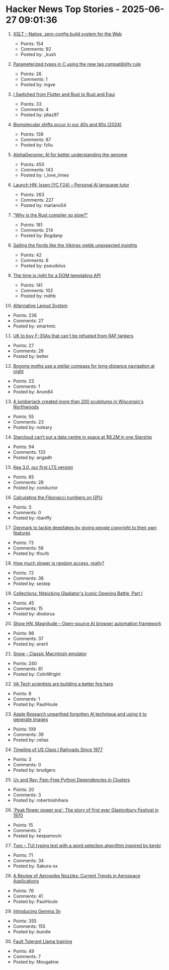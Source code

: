 # Hacker News Top Stories - 2025-06-27 09:01:36

1. [XSLT – Native, zero-config build system for the Web](https://github.com/pacocoursey/xslt)
   - Points: 154
   - Comments: 92
   - Posted by: _kush

2. [Parameterized types in C using the new tag compatibility rule](https://nullprogram.com/blog/2025/06/26/)
   - Points: 26
   - Comments: 1
   - Posted by: ingve

3. [I Switched from Flutter and Rust to Rust and Egui](https://jdiaz97.github.io/greenblog/posts/flutter_to_egui/)
   - Points: 33
   - Comments: 4
   - Posted by: jdiaz97

4. [Biomolecular shifts occur in our 40s and 60s (2024)](https://med.stanford.edu/news/all-news/2024/08/massive-biomolecular-shifts-occur-in-our-40s-and-60s--stanford-m.html)
   - Points: 139
   - Comments: 67
   - Posted by: fzliu

5. [AlphaGenome: AI for better understanding the genome](https://deepmind.google/discover/blog/alphagenome-ai-for-better-understanding-the-genome/)
   - Points: 450
   - Comments: 143
   - Posted by: i_love_limes

6. [Launch HN: Issen (YC F24) – Personal AI language tutor](undefined)
   - Points: 263
   - Comments: 227
   - Posted by: mariano54

7. [“Why is the Rust compiler so slow?”](https://sharnoff.io/blog/why-rust-compiler-slow)
   - Points: 181
   - Comments: 214
   - Posted by: Bogdanp

8. [Sailing the fjords like the Vikings yields unexpected insights](https://arstechnica.com/science/2025/06/this-archaeologist-built-a-replica-boat-to-sail-like-the-vikings/)
   - Points: 42
   - Comments: 6
   - Posted by: pseudolus

9. [The time is right for a DOM templating API](https://justinfagnani.com/2025/06/26/the-time-is-right-for-a-dom-templating-api/)
   - Points: 141
   - Comments: 102
   - Posted by: mdhb

10. [Alternative Layout System](https://alternativelayoutsystem.com/scripts/#same-sizer)
   - Points: 236
   - Comments: 27
   - Posted by: smartmic

11. [UK to buy F-35As that can't be refueled from RAF tankers](https://www.theregister.com/2025/06/26/uk_f_35a_refuel_hitch/)
   - Points: 27
   - Comments: 26
   - Posted by: belter

12. [Bogong moths use a stellar compass for long-distance navigation at night](https://www.nature.com/articles/s41586-025-09135-3)
   - Points: 23
   - Comments: 1
   - Posted by: Anon84

13. [A lumberjack created more than 200 sculptures in Wisconsin's Northwoods](https://www.smithsonianmag.com/travel/when-a-lumberjacks-imagination-ran-wild-he-created-more-than-200-sculptures-in-wisconsins-northwoods-180986840/)
   - Points: 55
   - Comments: 23
   - Posted by: noleary

14. [Starcloud can’t put a data centre in space at $8.2M in one Starship](https://angadh.com/space-data-centers-1)
   - Points: 94
   - Comments: 133
   - Posted by: angadh

15. [Kea 3.0, our first LTS version](https://www.isc.org/blogs/kea-3-0/)
   - Points: 85
   - Comments: 28
   - Posted by: conductor

16. [Calculating the Fibonacci numbers on GPU](https://veitner.bearblog.dev/calculating-the-fibonacci-numbers-on-gpu/)
   - Points: 3
   - Comments: 0
   - Posted by: rbanffy

17. [Denmark to tackle deepfakes by giving people copyright to their own features](https://www.theguardian.com/technology/2025/jun/27/deepfakes-denmark-copyright-law-artificial-intelligence)
   - Points: 73
   - Comments: 58
   - Posted by: tfourb

18. [How much slower is random access, really?](https://samestep.com/blog/random-access/)
   - Points: 72
   - Comments: 38
   - Posted by: sestep

19. [Collections: Nitpicking Gladiator's Iconic Opening Battle, Part I](https://acoup.blog/2025/06/06/collections-nitpicking-gladiators-iconic-opening-battle-part-i/)
   - Points: 45
   - Comments: 15
   - Posted by: diodorus

20. [Show HN: Magnitude – Open-source AI browser automation framework](https://github.com/magnitudedev/magnitude)
   - Points: 96
   - Comments: 37
   - Posted by: anerli

21. [Snow - Classic Macintosh emulator](https://snowemu.com/)
   - Points: 240
   - Comments: 81
   - Posted by: ColinWright

22. [VA Tech scientists are building a better fog harp](https://arstechnica.com/science/2025/06/these-va-tech-scientists-are-building-a-better-fog-harp/)
   - Points: 8
   - Comments: 1
   - Posted by: PaulHoule

23. [Apple Research unearthed forgotten AI technique and using it to generate images](https://9to5mac.com/2025/06/23/apple-ai-image-model-research-tarflow-starflow/)
   - Points: 109
   - Comments: 39
   - Posted by: celias

24. [Timeline of US Class I Railroads Since 1977](https://en.wikipedia.org/wiki/Timeline_of_Class_I_railroads_(1977%E2%80%93present))
   - Points: 3
   - Comments: 0
   - Posted by: brudgers

25. [Uv and Ray: Pain-Free Python Dependencies in Clusters](https://www.anyscale.com/blog/uv-ray-pain-free-python-dependencies-in-clusters)
   - Points: 20
   - Comments: 3
   - Posted by: robertnishihara

26. ['Peak flower power era': The story of first ever Glastonbury Festival in 1970](https://www.bbc.com/culture/article/20250620-the-story-of-the-first-ever-glastonbury-festival-in-1970)
   - Points: 15
   - Comments: 2
   - Posted by: keepamovin

27. [Typr – TUI typing test with a word selection algorithm inspired by keybr](https://github.com/Sakura-sx/typr)
   - Points: 71
   - Comments: 34
   - Posted by: Sakura-sx

28. [A Review of Aerospike Nozzles: Current Trends in Aerospace Applications](https://www.mdpi.com/2226-4310/12/6/519)
   - Points: 76
   - Comments: 41
   - Posted by: PaulHoule

29. [Introducing Gemma 3n](https://developers.googleblog.com/en/introducing-gemma-3n-developer-guide/)
   - Points: 355
   - Comments: 155
   - Posted by: bundie

30. [Fault Tolerant Llama training](https://pytorch.org/blog/fault-tolerant-llama-training-with-2000-synthetic-failures-every-15-seconds-and-no-checkpoints-on-crusoe-l40s/)
   - Points: 49
   - Comments: 7
   - Posted by: Mougatine

